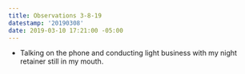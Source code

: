 ```yaml
---
title: Observations 3-8-19
datestamp: '20190308'
date: 2019-03-10 17:21:00 -05:00
---
```


- Talking on the phone and conducting light business with my night retainer still in my mouth.
